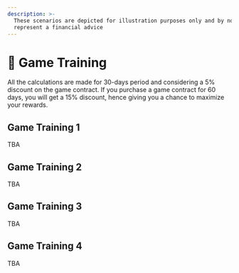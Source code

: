 ```yaml
---
description: >-
  These scenarios are depicted for illustration purposes only and by no means
  represent a financial advice
---
```


# 🏅 Game Training

All the calculations are made for 30-days period and considering a 5% discount on the game contract. If you purchase a game contract for 60 days, you will get a 15% discount, hence giving you a chance to maximize your rewards.

## Game Training 1

TBA

## Game Training 2

TBA

## Game Training 3

TBA

## Game Training 4

TBA
